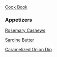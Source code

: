 [Cook Book](https://github.com/vmsmith/CookBook/blob/master/README.md)  

### Appetizers  

[Rosemary Cashews]()  

[Sardine Butter]()  

[Caramelized Onion Dip]()  
